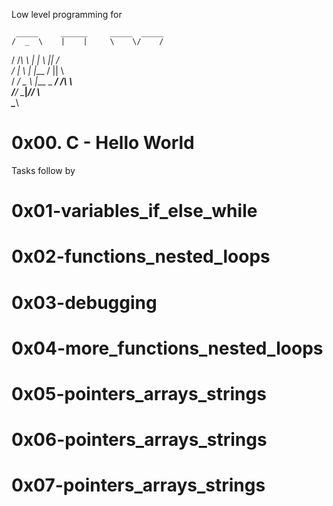 Low level programming for 

     _____     ______     _____  _____  
    /  _  \    |    |     \    \/    / 
   /  /_\  \   |    |      \   ||   /   
  /    |    \  |    |___   /   ||   \   
 /  __/ \__  \ |___ _ ___\/    /\    \  
/____/   \____\|_________/____/  \    \
                                  \____\



# 0x00. C - Hello World

Tasks follow by

# 0x01-variables_if_else_while


# 0x02-functions_nested_loops


# 0x03-debugging


# 0x04-more_functions_nested_loops


# 0x05-pointers_arrays_strings


# 0x06-pointers_arrays_strings


# 0x07-pointers_arrays_strings
